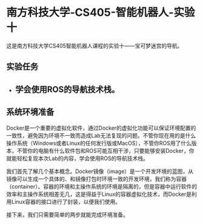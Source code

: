 # 南方科技大学-CS405-智能机器人-实验十

这是南方科技大学CS405智能机器人课程的实验十——宝可梦迷宫的导航。

## 实验任务

- 学会使用ROS的导航技术栈。
   - 

## 系统环境准备

Docker是一个重要的虚拟化软件，通过Docker的虚拟化功能可以保证环境配置的一致性，避免因为环境不一致而造成Lab无法复现的问题。不管你现在用的是什么操作系统（Windows或者Linux的任何发行版或MacOS），不管你ROS用了什么版本，不管你的电脑有什么软件包和ROS可能互相干涉，只要能够安装Docker，你就能轻松复现本次Lab的内容，学会使用ROS的导航技术栈。

我们首先了解几个基本概念。Docker镜像（image）是一个开发环境的蓝图，从镜像可以生成一个具体的、和镜像打包时环境一致的开发环境，我们称为容器（container）。容器的环境和主操作系统的环境是隔离的，但是容器中运行软件的效率和主操作系统相差无几，这是得益于Linux的容器虚拟化技术，而Docker是利用Linux容器的接口进行了封装，以便我们使用。

接下来，我们只需要简单的两步就能完成环境准备。
